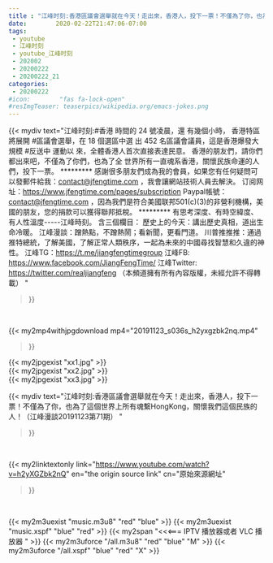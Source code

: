 ```yaml
---
title : "江峰时刻:香港區議會選舉就在今天！走出來，香港人，投下一票！不僅為了你，也為了這個世界上所有魂繫HongKong，關懷我們這個民族的人！（江峰漫談20191123第71期） "
date:        2020-02-22T21:47:06-07:00
tags:
 - youtube
 - 江峰时刻
 - youtube_江峰时刻
 - 202002
 - 20200222
 - 20200222_21
categories:
 - 20200222
#icon:        "fas fa-lock-open"
#resImgTeaser: teaserpics/wikipedia.org/emacs-jokes.png
---
```


{{< mydiv text="江峰时刻:#香港 時間的 24 號凌晨，還 有幾個小時， 香港特區將展開 #區議會選舉，在 18 個選區中選 出 452 名區議會議員，這是香港爆發大規模 #反送中 運動以 來，全體香港人首次直接表達民意。 香港的朋友們，請你們都出來吧，不僅為了你們，也為了全 世界所有一直魂系香港，關懷民族命運的人們，投下一票。     ********* 感謝很多朋友們成為我的會員，如果您有任何疑問可以發郵件給我：contact@jfengtime.com ，我會讓網站技術人員去解決。 订阅网址：https://www.jfengtime.com/pages/subscription Paypal帳號：contact@jfengtime.com ，因為我們是符合美國联邦501(c)(3)的非營利機構，美國的朋友，您的捐款可以獲得聯邦抵稅。     ********* 有思考深度、有時空緯度、有人性溫度-----江峰時刻。 含三個欄目： 歷史上的今天：講出歷史真相，道出生命冷暖。 江峰漫談：蹭熱點，不蹭熱鬧；看新聞，更看門道。 川普推推推：通過推特總統，了解美國，了解正常人類秩序，一起為未來的中國尋找智慧和久違的神性。  江峰TG：https://t.me/jiangfengtimegroup 江峰FB: https://www.facebook.com/JiangFengTime/ 江峰Twitter: https://twitter.com/realjiangfeng （本頻道擁有所有內容版權，未經允許不得轉載） "
>}}
<br>


{{< my2mp4withjpgdownload mp4="20191123_s036s_h2yxgzbk2nq.mp4"
>}}

{{< my2jpgexist "xx1.jpg" >}}<br>
{{< my2jpgexist "xx2.jpg" >}}<br>
{{< my2jpgexist "xx3.jpg" >}}<br>



{{< mydiv text="江峰时刻:香港區議會選舉就在今天！走出來，香港人，投下一票！不僅為了你，也為了這個世界上所有魂繫HongKong，關懷我們這個民族的人！（江峰漫談20191123第71期） "
>}}
<br>

{{< my2linktextonly link="https://www.youtube.com/watch?v=h2yXGZbk2nQ"
en="the origin source link" cn="原始來源網址"
>}}


<br>

{{< my2m3uexist "music.m3u8" "red"  "blue" >}} {{< my2m3uexist "music.xspf" "blue" "red"  >}} {{< my2span "<<<=== IPTV 播放器或者 VLC 播放器 " >}} {{< my2m3uforce "/all.m3u8" "red"  "blue" "M" >}} {{< my2m3uforce "/all.xspf" "blue" "red"  "X" >}} 

